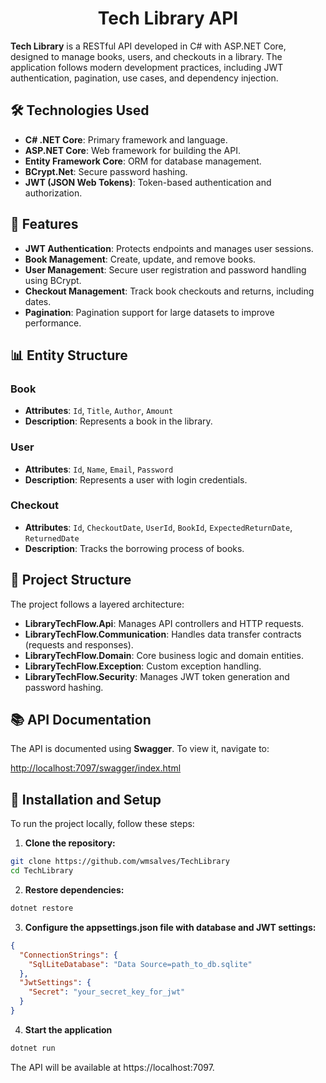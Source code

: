 <h1 align="center">Tech Library API</h1>

**Tech Library** is a RESTful API developed in C# with ASP.NET Core, designed to manage books, users, and checkouts in a library. The application follows modern development practices, including JWT authentication, pagination, use cases, and dependency injection.

## 🛠️ Technologies Used

- **C# .NET Core**: Primary framework and language.
- **ASP.NET Core**: Web framework for building the API.
- **Entity Framework Core**: ORM for database management.
- **BCrypt.Net**: Secure password hashing.
- **JWT (JSON Web Tokens)**: Token-based authentication and authorization.

## 🔮 Features

- **JWT Authentication**: Protects endpoints and manages user sessions.
- **Book Management**: Create, update, and remove books.
- **User Management**: Secure user registration and password handling using BCrypt.
- **Checkout Management**: Track book checkouts and returns, including dates.
- **Pagination**: Pagination support for large datasets to improve performance.

## 📊 Entity Structure

### Book
- **Attributes**: `Id`, `Title`, `Author`, `Amount`
- **Description**: Represents a book in the library.

### User
- **Attributes**: `Id`, `Name`, `Email`, `Password`
- **Description**: Represents a user with login credentials.

### Checkout
- **Attributes**: `Id`, `CheckoutDate`, `UserId`, `BookId`, `ExpectedReturnDate`, `ReturnedDate`
- **Description**: Tracks the borrowing process of books.

## 📂 Project Structure

The project follows a layered architecture:

- **LibraryTechFlow.Api**: Manages API controllers and HTTP requests.
- **LibraryTechFlow.Communication**: Handles data transfer contracts (requests and responses).
- **LibraryTechFlow.Domain**: Core business logic and domain entities.
- **LibraryTechFlow.Exception**: Custom exception handling.
- **LibraryTechFlow.Security**: Manages JWT token generation and password hashing.

## 📚 API Documentation

The API is documented using **Swagger**. To view it, navigate to:

[http://localhost:7097/swagger/index.html](http://localhost:7097/swagger/index.html)

## 🚀 Installation and Setup

To run the project locally, follow these steps:

1. **Clone the repository:**
```bash
git clone https://github.com/wmsalves/TechLibrary
cd TechLibrary
```
2. **Restore dependencies:**
```bash
dotnet restore
```
3. **Configure the appsettings.json file with database and JWT settings:**
```json
{
  "ConnectionStrings": {
    "SqlLiteDatabase": "Data Source=path_to_db.sqlite"
  },
  "JwtSettings": {
    "Secret": "your_secret_key_for_jwt"
  }
}
```
4. **Start the application**
```bash
dotnet run
```
The API will be available at https://localhost:7097.
    
    
